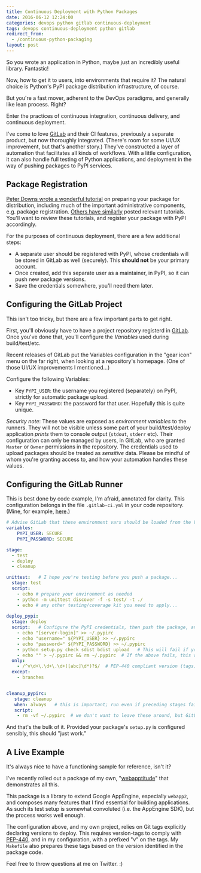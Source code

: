 ```yaml
---
title: Continuous Deployment with Python Packages 
date: 2016-06-12 12:24:00
categories: devops python gitlab continuous-deployment
tags: devops continuous-deployment python gitlab
redirect_from:
  - /continuous-python-packaging
layout: post
---
```


So you wrote an application in Python, maybe just an incredibly useful library. Fantastic!

Now, how to get it to users, into environments that require it? 
The natural choice is Python's PyPI package distribution infrastructure, of course.

But you're a fast mover, adherent to the DevOps paradigms, and generally like lean process. Right?

Enter the practices of continuous integration, continuous delivery, and continuous deployment.

I've come to love [GitLab][2] and their CI features, previously a separate product, but now thoroughly integrated. 
(There's room for some UI/UX improvement, but that's another story.) They've constructed a layer of automation that
facilitates all kinds of workflows. With a little configuration, it can also handle full testing of Python applications,
and deployment in the way of pushing packages to PyPI services.

## Package Registration

[Peter Downs wrote a wonderful tutorial][3] on preparing your package for distribution, including much of the important 
administrative components, e.g. package registration. [Others have similarly][4] posted relevant tutorials. You'll want
to review these tutorials, and register your package with PyPI accordingly.

For the purposes of continuous deployment, there are a few additional steps:

- A separate user should be registered with PyPI, whose credentials will be stored in GitLab as well (securely). This
**should not** be your primary account. 
- Once created, add this separate user as a maintainer, in PyPI, so it can push new package versions.
- Save the credentials somewhere, you'll need them later.

## Configuring the GitLab Project

This isn't too tricky, but there are a few important parts to get right.

First, you'll obviously have to have a project repository registerd in [GitLab][2]. Once you've done that, you'll
configure the *Variables* used during build/test/etc. 

Recent releases of GitLab put the Variables configuration in the "gear icon" menu on the far right, when looking at a
repository's homepage. (One of those UI/UX improvements I mentioned...)

Configure the following Variables:

- Key `PYPI_USER`: the username you registered (separately) on PyPI, strictly for automatic package upload.
- Key `PYPI_PASSWORD`: the password for that user. Hopefully this is quite unique.

*Security note*: These values are exposed as _environment variables_ to the runners. They will not be visible unless
some part of your build/test/deploy application *prints* them to console output (`stdout`, `stderr` etc). Their configuration
can only be managed by users, in GitLab, who are granted `Master` or `Owner` permissions in the repository. The credentials
used to upload packages should be treated as _sensitive_ data. Please be mindful of whom you're granting access to, and
how your automation handles these values.

## Configuring the GitLab Runner

This is best done by code example, I'm afraid, annotated for clarity. This configuration belongs in the file `.gitlab-ci.yml` in your code repository. (Mine, for example, [here][6].)

```yaml
# Advise GitLab that these environment vars should be loaded from the Variables config.
variables:
    PYPI_USER: SECURE
    PYPI_PASSWORD: SECURE

stage:
  - test
  - deploy
  - cleanup

unittest:   # I hope you're testing before you push a package...
  stage: test
  script:
    - echo # prepare your environment as needed
    - python -m unittest discover -f -s test/ -t ./
    - echo # any other testing/coverage kit you need to apply...
   
deploy_pypi:
  stage: deploy
  script:   # Configure the PyPI credentials, then push the package, and cleanup the creds.
    - echo "[server-login]" >> ~/.pypirc
    - echo "username=" ${PYPI_USER} >> ~/.pypirc
    - echo "password=" ${PYPI_PASSWORD} >> ~/.pypirc
    - python setup.py check sdist bdist upload   # This will fail if your creds are bad.
    - echo "" > ~/.pypirc && rm ~/.pypirc  # If the above fails, this won't run.
  only:
    - /^v\d+\.\d+\.\d+([abc]\d*)?$/  # PEP-440 compliant version (tags)
  except:
    - branches


cleanup_pypirc:
   stage: cleanup
   when: always   # this is important; run even if preceding stages failed.
   script:
    - rm -vf ~/.pypirc  # we don't want to leave these around, but GitLab may clean up anyway.
```

And that's the bulk of it.  Provided your package's `setup.py` is configured sensibly, this should "just work."

## A Live Example

It's always nice to have a functioning sample for reference, isn't it?

I've recently rolled out a package of my own, "[webapptitude][1]" that demonstrates all this. 

This package is a library to extend Google AppEngine, especially `webapp2`, and composes many features that I find
essential for building applications. As such its test setup is somewhat convoluted (i.e. the AppEngine SDK), but
the process works well enough.

The configuration above, and my own project, relies on Git tags explicitly declaring versions to deploy. This requires
version-tags to comply with [PEP-440][5], and in my configuration, with a prefixed "v" on the tags. My `Makefile` also
prepares these tags based on the version identified in the package code.

Feel free to throw questions at me on Twitter. :)


[1]: https://gitlab.com/samba/webapptitude
[2]: http://www.gitlab.com/
[3]: http://peterdowns.com/posts/first-time-with-pypi.html
[4]: http://zaiste.net/2015/06/how_to_submit_a_python_package_to_pypi/
[5]: https://www.python.org/dev/peps/pep-0440/
[6]: https://gitlab.com/samba/webapptitude/blob/master/.gitlab-ci.yml

